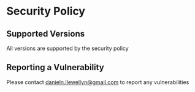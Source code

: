 # Security Policy

## Supported Versions

All versions are supported by the security policy

## Reporting a Vulnerability

Please contact danieln.llewellyn@gmail.com to report any vulnerabilities 
